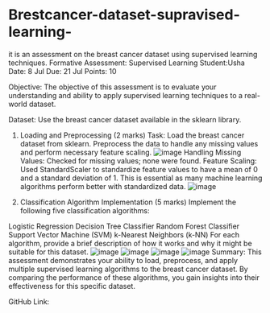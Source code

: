 # Brestcancer-dataset-supravised-learning-
it is an assessment on the breast cancer dataset using supervised learning techniques. 
Formative Assessment: Supervised Learning
Student:Usha
Date: 8 Jul
Due: 21 Jul
Points: 10

Objective:
The objective of this assessment is to evaluate your understanding and ability to apply supervised learning techniques to a real-world dataset.

Dataset:
Use the breast cancer dataset available in the sklearn library.
1. Loading and Preprocessing (2 marks)
Task: Load the breast cancer dataset from sklearn. Preprocess the data to handle any missing values and perform necessary feature scaling.
![image](https://github.com/user-attachments/assets/2f7d32a5-e1d8-4f9e-8873-a67364ec8751)
Handling Missing Values: Checked for missing values; none were found.
Feature Scaling: Used StandardScaler to standardize feature values to have a mean of 0 and a standard deviation of 1. This is essential as many machine learning algorithms perform better with standardized data.
![image](https://github.com/user-attachments/assets/377be768-3377-4449-8b7b-e2c345f6c768)

3. Classification Algorithm Implementation (5 marks)
Implement the following five classification algorithms:

Logistic Regression
Decision Tree Classifier
Random Forest Classifier
Support Vector Machine (SVM)
k-Nearest Neighbors (k-NN)
For each algorithm, provide a brief description of how it works and why it might be suitable for this dataset.
![image](https://github.com/user-attachments/assets/3a4ea58a-5bed-4501-bcae-789c19bd7c92)
![image](https://github.com/user-attachments/assets/36d8e325-b5a7-43ab-85a6-1da0c77f1489)
![image](https://github.com/user-attachments/assets/db0c1d08-81a7-494b-a1b8-216442fdf09f)
![image](https://github.com/user-attachments/assets/c07ad794-fddc-4737-aac5-02796dc85ad1)
Summary:
This assessment demonstrates your ability to load, preprocess, and apply multiple supervised learning algorithms to the breast cancer dataset. By comparing the performance of these algorithms, you gain insights into their effectiveness for this specific dataset.

GitHub Link: 

